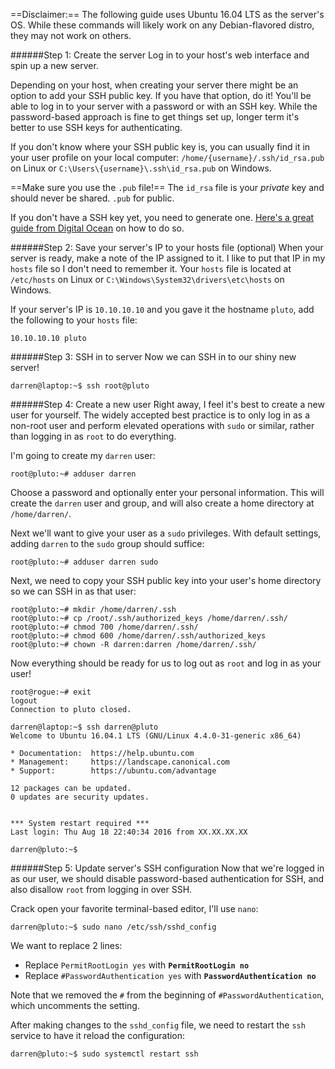 ==Disclaimer:== The following guide uses Ubuntu 16.04 LTS as the server's OS. While these commands will likely work on any Debian-flavored distro, they may not work on others.


######Step 1: Create the server
Log in to your host's web interface and spin up a new server.

Depending on your host, when creating your server there might be an option to add your SSH public key. If you have that option, do it! You'll be able to log in to your server with a password or with an SSH key. While the password-based approach is fine to get things set up, longer term it's better to use SSH keys for authenticating.

If you don't know where your SSH public key is, you can usually find it in your user profile on your local computer: `/home/{username}/.ssh/id_rsa.pub` on Linux or `C:\Users\{username}\.ssh\id_rsa.pub` on Windows.

==Make sure you use the `.pub` file!== The `id_rsa` file is your *private* key and should never be shared. `.pub` for public.

If you don't have a SSH key yet, you need to generate one. [Here's a great guide from Digital Ocean](https://www.digitalocean.com/community/tutorials/how-to-set-up-ssh-keys--2) on how to do so.


######Step 2: Save your server's IP to your hosts file (optional)
When your server is ready, make a note of the IP assigned to it. I like to put that IP in my `hosts` file so I don't need to remember it. Your `hosts` file is located at `/etc/hosts` on Linux or `C:\Windows\System32\drivers\etc\hosts` on Windows.

If your server's IP is `10.10.10.10` and you gave it the hostname `pluto`, add the following to your `hosts` file:

    10.10.10.10 pluto


######Step 3: SSH in to server
Now we can SSH in to our shiny new server!

    darren@laptop:~$ ssh root@pluto


######Step 4: Create a new user
Right away, I feel it's best to create a new user for yourself. The widely accepted best practice is to only log in as a non-root user and perform elevated operations with `sudo` or similar, rather than logging in as `root` to do everything.

I'm going to create my `darren` user:

    root@pluto:~# adduser darren

Choose a password and optionally enter your personal information. This will create the `darren` user and group, and will also create a home directory at `/home/darren/`.

Next we'll want to give your user as a `sudo` privileges. With default settings, adding `darren` to the `sudo` group should suffice:

    root@pluto:~# adduser darren sudo

Next, we need to copy your SSH public key into your user's home directory so we can SSH in as that user:

    root@pluto:~# mkdir /home/darren/.ssh
    root@pluto:~# cp /root/.ssh/authorized_keys /home/darren/.ssh/
    root@pluto:~# chmod 700 /home/darren/.ssh/
    root@pluto:~# chmod 600 /home/darren/.ssh/authorized_keys
    root@pluto:~# chown -R darren:darren /home/darren/.ssh/

Now everything should be ready for us to log out as `root` and log in as your user!

    root@rogue:~# exit
    logout
    Connection to pluto closed.

    darren@laptop:~$ ssh darren@pluto
    Welcome to Ubuntu 16.04.1 LTS (GNU/Linux 4.4.0-31-generic x86_64)

    * Documentation:  https://help.ubuntu.com
    * Management:     https://landscape.canonical.com
    * Support:        https://ubuntu.com/advantage

    12 packages can be updated.
    0 updates are security updates.


    *** System restart required ***
    Last login: Thu Aug 18 22:40:34 2016 from XX.XX.XX.XX

    darren@pluto:~$


######Step 5: Update server's SSH configuration
Now that we're logged in as our user, we should disable password-based authentication for SSH, and also disallow `root` from logging in over SSH.

Crack open your favorite terminal-based editor, I'll use `nano`:

    darren@pluto:~$ sudo nano /etc/ssh/sshd_config

We want to replace 2 lines:

- Replace `PermitRootLogin yes` with **`PermitRootLogin no`**
- Replace `#PasswordAuthentication yes` with **`PasswordAuthentication no`**

Note that we removed the `#` from the beginning of `#PasswordAuthentication`, which uncomments the setting.

After making changes to the `sshd_config` file, we need to restart the `ssh` service to have it reload the configuration:

    darren@pluto:~$ sudo systemctl restart ssh
